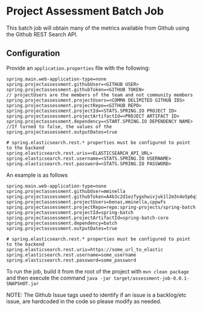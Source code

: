 # Project Assessment Batch Job

This batch job will obtain many of the metrics available from Github using the Github REST Search API.

## Configuration

Provide an `application.properties` file with the following:

```
spring.main.web-application-type=none
spring.projectassessment.githubUser=<GITHUB USER>
spring.projectassessment.githubToken=<GITHUB TOKEN>
// projectUsers are the members of the team and not community members
spring.projectassessment.projectUsers=<COMMA DELIMITED GITHUB IDS>
spring.projectassessment.projectRepo=<GITHUB REPO>
spring.projectassessment.projectId=<STATS.SPRING.IO PROJECT ID>
spring.projectassessment.projectArtifactId=<PROJECT ARTIFACT ID> 
spring.projectassessment.dependency=<START.SPRING.IO DEPENDENCY NAME>
//If turned to false, the values of the 
spring.projectassessment.outputDates=true

# spring.elasticsearch.rest.* properties must be configured to point to the backend
spring.elasticsearch.rest.uris=<ELASTICSEARCH_API_URL>
spring.elasticsearch.rest.username=<STATS.SPRING.IO USERNAME>
spring.elasticsearch.rest.password=<STATS.SPRING.IO PASSWORD>
```

An example is as follows

```
spring.main.web-application-type=none
spring.projectassessment.githubUser=mminella
spring.projectassessment.githubToken=A4b3c2d1ezfygxhwivjuk1l2m3n4o5p6q7r8s9t0
spring.projectassessment.projectUsers=benas,mminella,cppwfs
spring.projectassessment.projectRepo=repo:spring-projects/spring-batch
spring.projectassessment.projectId=spring-batch
spring.projectassessment.projectArtifactId=spring-batch-core
spring.projectassessment.dependency=batch
spring.projectassessment.outputDates=true

# spring.elasticsearch.rest.* properties must be configured to point to the backend
spring.elasticsearch.rest.uris=https://some_url_to_elastic
spring.elasticsearch.rest.username=some_username
spring.elasticsearch.rest.password=some_password
```
To run the job, build it from the root of the project with `mvn clean package` and then execute the command `java -jar target/assessment-job-0.0.1-SNAPSHOT.jar`

NOTE: The Github Issue tags used to identify if an issue is a backlog/etc issue, are hardcoded in the code so please modify as needed.
